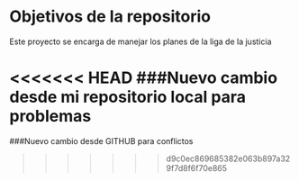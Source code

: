 # Objetivos de la repositorio

Este proyecto se encarga de manejar los planes de la liga de la justicia

<<<<<<< HEAD
###Nuevo cambio desde mi repositorio local para problemas
=======
###Nuevo cambio desde GITHUB para conflictos
>>>>>>> d9c0ec869685382e063b897a329f7d8f6f70e865
